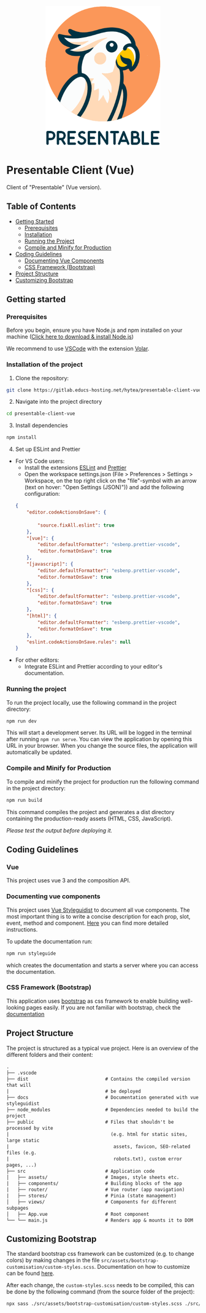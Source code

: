 <p align="center">
  <img src="src/assets/logo-presentable-v2.png" width="300" alt="logo"/>
</p>

# Presentable Client (Vue)
Client of "Presentable" (Vue version).

## Table of Contents
- [Getting Started](#getting-started)
  - [Prerequisites](#prerequisites)
  - [Installation](#installation)
  - [Running the Project](#running-the-project)
  - [Compile and Minify for Production](#compile-and-minify-for-production)
- [Coding Guidelines](#coding-guidelines)
    - [Documenting Vue Components](#documenting-vue-components)
    - [CSS Framework (Bootstrap)](#css-framework-bootstrap)
- [Project Structure](#project-structure)
- [Customizing Bootstrap](#customizing-bootstrap)

## Getting started
### Prerequisites
Before you begin, ensure you have Node.js and npm installed on your machine ([Click here to download & install Node.js](https://nodejs.org/))

We recommend to use
[VSCode](https://code.visualstudio.com/) with the extension [Volar](https://marketplace.visualstudio.com/items?itemName=Vue.volar).

### Installation of the project
1) Clone the repository: 
```sh
git clone https://gitlab.educs-hosting.net/hytea/presentable-client-vue
```

2) Navigate into the project directory
```sh
cd presentable-client-vue
```

3) Install dependencies
```sh
npm install
```

4) Set up ESLint and Prettier
- For VS Code users:
    - Install the extensions [ESLint](https://marketplace.visualstudio.com/items?itemName=dbaeumer.vscode-eslint) and [Prettier](https://marketplace.visualstudio.com/items?itemName=esbenp.prettier-vscode)
    - Open the workspace settings.json (File > Preferences > Settings > Workspace, on the top right click on the "file"-symbol with an arrow (text on hover: "Open Settings (JSON)")) and add the following configuration:
    ```json
    {
        "editor.codeActionsOnSave": {

            "source.fixAll.eslint": true
        },
        "[vue]": {
            "editor.defaultFormatter": "esbenp.prettier-vscode",
            "editor.formatOnSave": true
        },
        "[javascript]": {
            "editor.defaultFormatter": "esbenp.prettier-vscode",
            "editor.formatOnSave": true
        },
        "[css]": {
            "editor.defaultFormatter": "esbenp.prettier-vscode",
            "editor.formatOnSave": true
        },
        "[html]": {
            "editor.defaultFormatter": "esbenp.prettier-vscode",
            "editor.formatOnSave": true
        },
        "eslint.codeActionsOnSave.rules": null
    }
    ```
- For other editors:
    - Integrate ESLint and Prettier according to your editor's documentation.

### Running the project
To run the project locally, use the following command in the project directory:

```sh
npm run dev
```
This will start a development server. Its URL will be logged in the terminal after running `npm run serve`. You can view the application by opening this URL in your browser. When you change the source files, the application will automatically be updated.

### Compile and Minify for Production
To compile and minify the project for production run the following command in the project directory:
```sh
npm run build
```
This command compiles the project and generates a dist directory containing the production-ready assets (HTML, CSS, JavaScript).

*Please test the output before deploying it.*

## Coding Guidelines
### Vue
This project uses vue 3 and the composition API.

### Documenting vue components
This project uses [Vue Styleguidist](https://vue-styleguidist.github.io/) to document all vue components. The most important thing is to write a concise description for each prop, slot, event, method and component. [Here](https://vue-styleguidist.github.io/docs/Documenting.html#code-comments) you can find more detailed instructions.

To update the documentation run:
```sh
npm run styleguide
```
which creates the documentation and starts a server where you can access the documentation.

### CSS Framework (Bootstrap)
This application uses [bootstrap](https://getbootstrap.com/) as css framework to enable building well-looking pages easily. If you are not familiar with bootstrap, check the [documentation](https://getbootstrap.com/docs/5.3/getting-started/introduction/)


## Project Structure
The project is structured as a typical vue project. Here is an overview of the different folders and their content:

    .
    ├── .vscode
    ├── dist                            # Contains the compiled version that will 
    |                                   # be deployed
    ├── docs                            # Documentation generated with vue styleguidist
    ├── node_modules                    # Dependencies needed to build the project
    ├── public                          # Files that shouldn't be processed by vite 
    |                                     (e.g. html for static sites, large static 
    |                                      assets, favicon, SEO-related files (e.g. 
    |                                      robots.txt), custom error pages, ...)
    ├── src                             # Application code
    │   ├── assets/                     # Images, style sheets etc.
    |   ├── components/                 # Building blocks of the app
    |   ├── router/                     # Vue router (app navigation)
    |   ├── stores/                     # Pinia (state management)
    │   ├── views/                      # Components for different subpages
    │   ├── App.vue                     # Root component
    └── └── main.js                     # Renders app & mounts it to DOM


## Customizing Bootstrap
The standard bootstrap css framework can be customized (e.g. to change colors) by making changes in the file `src/assets/bootstrap-customisation/custom-styles.scss`. Documentation on how to customize can be found [here](https://getbootstrap.com/docs/5.3/customize/overview/). 

After each change, the `custom-styles.scss` needs to be compiled, this can be done by the following command (from the source folder of the project):
```sh
npx sass ./src/assets/bootstrap-customisation/custom-styles.scss ./src/assets/bootstrap-customisation/custom-styles.css
```